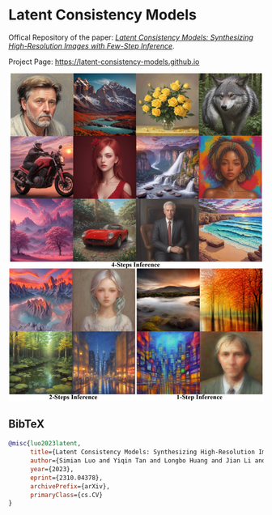 # Latent Consistency Models

Offical Repository of the paper: *[Latent Consistency Models: Synthesizing High-Resolution Images with Few-Step Inference](https://arxiv.org/abs/2310.04378)*. 

Project Page: https://latent-consistency-models.github.io


<p align="center">
    <img src="teaser.png">
</p>

## BibTeX

```bibtex
@misc{luo2023latent,
      title={Latent Consistency Models: Synthesizing High-Resolution Images with Few-Step Inference}, 
      author={Simian Luo and Yiqin Tan and Longbo Huang and Jian Li and Hang Zhao},
      year={2023},
      eprint={2310.04378},
      archivePrefix={arXiv},
      primaryClass={cs.CV}
}
```
